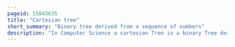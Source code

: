 ```yaml
---
pageid: 15843635
title: "Cartesian tree"
short_summary: "Binary tree derived from a sequence of numbers"
description: "In Computer Science a cartesian Tree is a binary Tree derived from a Sequence of distinct Numbers. To construct the Cartesian Tree, set its Root to be the minimum Number in the Sequence, and recursively construct its Left and right Subtrees from the Subsequences before and after this Number. It is uniquely defined as a min-heap whose symmetric Traversal returns the original Sequence."
---
```

